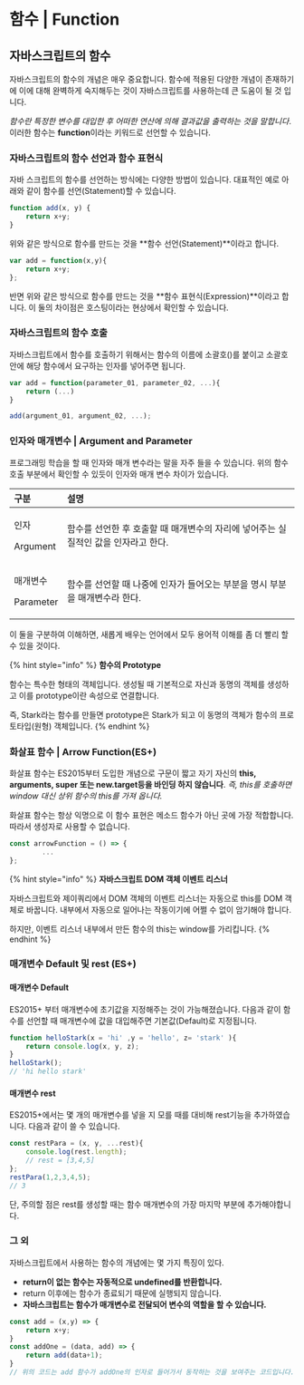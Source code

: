 # 함수 \| Function

## 자바스크립트의 함수 

  자바스크립트의 함수의 개념은 매우 중요합니다. 함수에 적용된 다양한 개념이 존재하기에 이에 대해 완벽하게 숙지해두는 것이 자바스크립트를 사용하는데 큰 도움이 될 것 입니다.

 _함수란 특정한 변수를 대입한 후 어떠한 연산에 의해 결과값을 출력하는 것을 말합니다_. 이러한 함수는 **function**이라는 키워드로 선언할 수 있습니다.

### 자바스크립트의 함수 선언과 함수 표현식 

 자바 스크립트의 함수를 선언하는 방식에는 다양한 방법이 있습니다. 대표적인 예로 아래와 같이 함수를 선언\(Statement\)할 수 있습니다.

```javascript
function add(x, y) {
    return x+y;
}
```

 위와 같은 방식으로 함수를 만드는 것을 **함수 선언\(Statement\)**이라고 합니다.

```javascript
var add = function(x,y){
    return x+y;
};
```

 반면 위와 같은 방식으로 함수를 만드는 것을 **함수 표현식\(Expression\)**이라고 합니다. 이 둘의 차이점은 호스팅이라는 현상에서 확인할 수 있습니다. 

### 자바스크립트의 함수 호출 

 자바스크립트에서 함수를 호출하기 위해서는 함수의 이름에 소괄호\(\)를 붙이고 소괄호 안에  해당 함수에서 요구하는 인자를 넣어주면 됩니다.

```javascript
var add = function(parameter_01, parameter_02, ...){
    return (...)
}

add(argument_01, argument_02, ...);
```

### 인자와 매개변수 \| Argument and Parameter

 프로그래밍 학습을 할 때 인자와 매개 변수라는 말을 자주 들을 수 있습니다. 위의 함수 호출 부분에서 확인할 수 있듯이 인자와 매개 변수 차이가 있습니다.

<table>
  <thead>
    <tr>
      <th style="text-align:left">&#xAD6C;&#xBD84;</th>
      <th style="text-align:left">&#xC124;&#xBA85;</th>
    </tr>
  </thead>
  <tbody>
    <tr>
      <td style="text-align:left">
        <p>&#xC778;&#xC790;</p>
        <p>Argument</p>
      </td>
      <td style="text-align:left">&#xD568;&#xC218;&#xB97C; &#xC120;&#xC5B8;&#xD55C; &#xD6C4; &#xD638;&#xCD9C;&#xD560;
        &#xB54C; &#xB9E4;&#xAC1C;&#xBCC0;&#xC218;&#xC758; &#xC790;&#xB9AC;&#xC5D0;
        &#xB123;&#xC5B4;&#xC8FC;&#xB294; &#xC2E4;&#xC9C8;&#xC801;&#xC778; &#xAC12;&#xC744;
        &#xC778;&#xC790;&#xB77C;&#xACE0; &#xD55C;&#xB2E4;.</td>
    </tr>
    <tr>
      <td style="text-align:left">
        <p>&#xB9E4;&#xAC1C;&#xBCC0;&#xC218;</p>
        <p>Parameter</p>
      </td>
      <td style="text-align:left">&#xD568;&#xC218;&#xB97C; &#xC120;&#xC5B8;&#xD560; &#xB54C; &#xB098;&#xC911;&#xC5D0;
        &#xC778;&#xC790;&#xAC00; &#xB4E4;&#xC5B4;&#xC624;&#xB294; &#xBD80;&#xBD84;&#xC744;
        &#xBA85;&#xC2DC; &#xBD80;&#xBD84;&#xC744; &#xB9E4;&#xAC1C;&#xBCC0;&#xC218;&#xB77C;
        &#xD55C;&#xB2E4;.</td>
    </tr>
  </tbody>
</table> 이 둘을 구분하여 이해하면, 새롭게 배우는 언어에서 모두 용어적 이해를 좀 더 빨리 할 수 있을 것이다.

{% hint style="info" %}
**함수의 Prototype**

 함수는 특수한 형태의 객체입니다. 생성될 때 기본적으로 자신과 동명의 객체를 생성하고 이를 prototype이란 속성으로 연결합니다. 

 즉, Stark라는 함수를 만들면 prototype은 Stark가 되고 이 동명의 객체가 함수의 프로토타입\(원형\) 객체입니다. 
{% endhint %}

### 화살표 함수 \| Arrow Function\(ES+\)

 화살표 함수는 ES2015부터 도입한 개념으로 구문이 짧고 자기 자신의 **this, arguments, super 또는 new.target등을 바인딩 하지 않습니다**. _즉, this를 호출하면 window 대신 상위 함수의 this를 가져 옵니다._ 

 화살표 함수는 항상 익명으로 이 함수 표현은 메소드 함수가 아닌 곳에 가장 적합합니다. 따라서 생성자로 사용할 수 없습니다. 

```javascript
const arrowFunction = () => {
        ...
};
```

{% hint style="info" %}
**자바스크립트 DOM 객체 이벤트 리스너**

자바스크립트와 제이쿼리에서 DOM 객체의 이벤트 리스너는 자동으로 this를 DOM 객체로 바꿉니다. 내부에서 자동으로 일어나는 작동이기에 어쩔 수 없이 암기해야 합니다. 

하지만, 이벤트 리스너 내부에서 만든 함수의 this는 window를 가리킵니다. 
{% endhint %}

### 매개변수 Default  및 rest \(ES+\)

#### 매개변수 Default

 ES2015+ 부터 매개변수에 초기값을 지정해주는 것이 가능해졌습니다.  다음과 같이 함수를 선언할 때 매개변수에 값을 대입해주면 기본값\(Default\)로 지정됩니다.

```javascript
function helloStark(x = 'hi' ,y = 'hello', z= 'stark' ){
    return console.log(x, y, z);
}
helloStark();
// 'hi hello stark'
```

#### 매개변수 rest

 ES2015+에서는 몇 개의 매개변수를 넣을 지 모를 때를 대비해 rest기능을 추가하였습니다. 다음과 같이 쓸 수 있습니다.

```javascript
const restPara = (x, y, ...rest){
    console.log(rest.length);        
    // rest = [3,4,5]
};
restPara(1,2,3,4,5);
// 3
```

단, 주의할 점은 rest를 생성할 때는 함수 매개변수의 가장 마지막 부분에 추가해야합니다.

### 그 외 

 자바스크립트에서 사용하는 함수의 개념에는 몇 가지 특징이 있다. 

* **return이 없는 함수는 자동적으로 undefined를 반환합니다.**
* return 이후에는 함수가 종료되기 때문에 실행되지 않습니다.
* **자바스크립트는 함수가 매개변수로 전달되어 변수의 역할을 할 수 있습니다.**

```javascript
const add = (x,y) => {
    return x+y;
}
const addOne = (data, add) => {
    return add(data+1);
}
// 위의 코드는 add 함수가 addOne의 인자로 들어가서 동작하는 것을 보여주는 코드입니다. 
```

